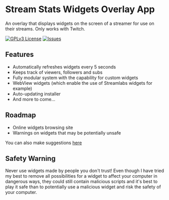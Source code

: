 # Stream Stats Widgets Overlay App

An overlay that displays widgets on the screen of a streamer for use on their streams.
Only works with Twitch.

[![GPLv3 License](https://img.shields.io/badge/License-GPL%20v3-yellow.svg?style=for-the-badge)](https://opensource.org/licenses/) [![Issues](https://img.shields.io/github/issues/barnabwhy/StreamStatsWidgetsOverlayApp?style=for-the-badge)](https://github.com/barnabwhy/StreamStatsWidgetsOverlayApp/issues)

## Features

- Automatically refreshes widgets every 5 seconds
- Keeps track of viewers, followers and subs
- Fully modular system with the capability for custom widgets
- WebView widgets (which enable the use of Streamlabs widgets for example)
- Auto-updating installer
- And more to come...

## Roadmap

- Online widgets browsing site
- Warnings on widgets that may be potentially unsafe

You can also make suggestions [here](https://github.com/barnabwhy/StreamStatsWidgetsOverlayApp/discussions/categories/ideas)

## Safety Warning
Never use widgets made by people you don't trust! Even though I have tried my best to remove all possibilities for a widget to affect your computer in dangerous ways, they could still contain malicious scripts and it's best to play it safe than to potentially use a malicious widget and risk the safety of your computer.
